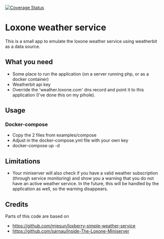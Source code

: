 [![Coverage Status](https://coveralls.io/repos/github/jimmycleuren/loxone-weather-service/badge.svg?branch=master)](https://coveralls.io/github/jimmycleuren/loxone-weather-service?branch=master)

# Loxone weather service

This is a small app to emulate the loxone weather service using weatherbit as a data source.

## What you need
- Some place to run the application (on a server running php, or as a docker container)
- Weatherbit api key
- Override the 'weather.loxone.com' dns record and point it to this application (I've done this on my pihole).

## Usage
### Docker-compose
- Copy the 2 files from examples/compose
- Adjust <weatherbit-key> in the docker-compose.yml file with your own key
- docker-compose up -d

## Limitations
- Your miniserver will also check if you have a valid weather subscription (through service monitoring) and show you a warning that you do not have an active weather service. In the future, this will be handled by the application as well, so the warning disappears.

## Credits
Parts of this code are based on
- https://github.com/mjesun/loxberry-simple-weather-service
- https://github.com/sarnau/Inside-The-Loxone-Miniserver